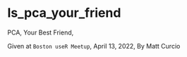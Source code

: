 # Is_pca_your_friend
PCA, Your Best Friend, 

Given at `Boston useR Meetup`, 
April 13, 2022, 
By Matt Curcio
